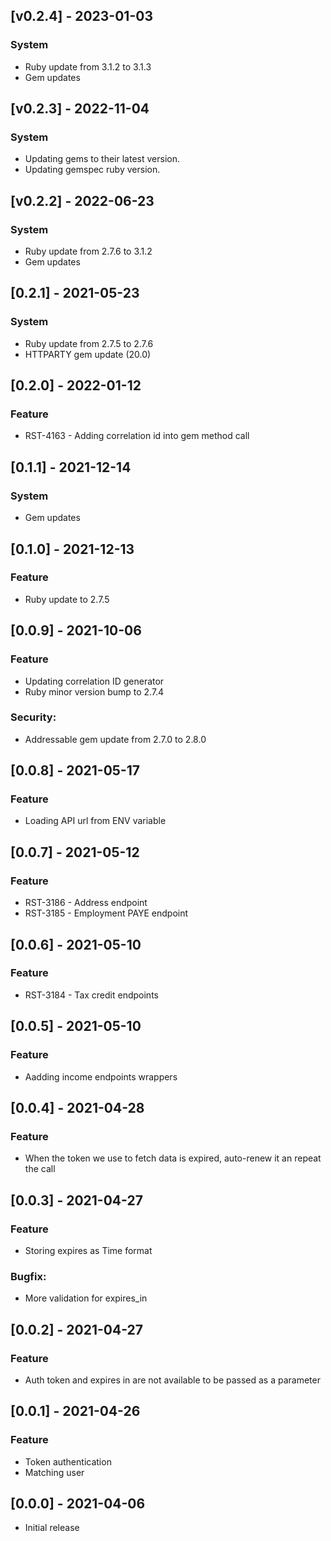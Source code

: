 ## [v0.2.4] - 2023-01-03
### System
- Ruby update from 3.1.2 to 3.1.3
- Gem updates

## [v0.2.3] - 2022-11-04
### System
- Updating gems to their latest version.
- Updating gemspec ruby version.

## [v0.2.2] - 2022-06-23
### System
- Ruby update from 2.7.6 to 3.1.2
- Gem updates

## [0.2.1] - 2021-05-23
### System
- Ruby update from 2.7.5 to 2.7.6
- HTTPARTY gem update (20.0)

## [0.2.0] - 2022-01-12
### Feature
- RST-4163 - Adding correlation id into gem method call

## [0.1.1] - 2021-12-14
### System
- Gem updates

## [0.1.0] - 2021-12-13
### Feature
- Ruby update to 2.7.5

## [0.0.9] - 2021-10-06
### Feature
- Updating correlation ID generator
- Ruby minor version bump to 2.7.4

### Security:
- Addressable gem update from 2.7.0 to 2.8.0

## [0.0.8] - 2021-05-17
### Feature
- Loading API url from ENV variable

## [0.0.7] - 2021-05-12
### Feature
- RST-3186 - Address endpoint
- RST-3185 - Employment PAYE endpoint

## [0.0.6] - 2021-05-10
### Feature
- RST-3184 - Tax credit endpoints

## [0.0.5] - 2021-05-10
### Feature
- Aadding income endpoints wrappers

## [0.0.4] - 2021-04-28
### Feature
- When the token we use to fetch data is expired, auto-renew it an repeat the call

## [0.0.3] - 2021-04-27

### Feature
- Storing expires as Time format

### Bugfix:
- More validation for expires_in

## [0.0.2] - 2021-04-27

### Feature
- Auth token and expires in are not available to be passed as a parameter

## [0.0.1] - 2021-04-26

### Feature
- Token authentication
- Matching user

## [0.0.0] - 2021-04-06

- Initial release
